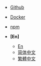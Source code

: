 <!-- _navbar.md -->

- [Github](https://github.com/yuanzhibang-tool)
- [Docker](https://hub.docker.com/u/yuanzhibang)
- [npm](https://www.npmjs.com/~yuanzhibang)

- **[En]**
  - [En](/en/)
  - [简体中文](/zh-cn/)
  - [繁體中文](/zh-tw/)
